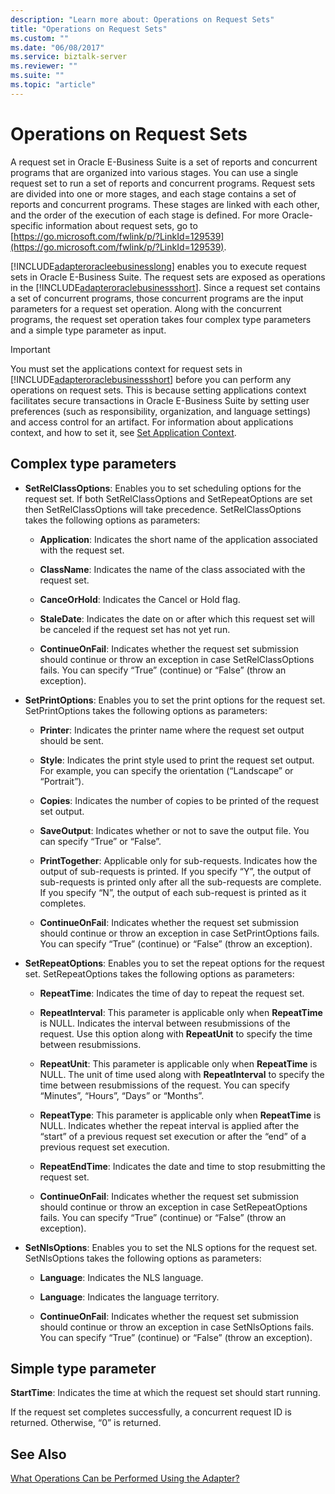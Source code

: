 ```yaml
---
description: "Learn more about: Operations on Request Sets"
title: "Operations on Request Sets"
ms.custom: ""
ms.date: "06/08/2017"
ms.service: biztalk-server
ms.reviewer: ""
ms.suite: ""
ms.topic: "article"
---
```

# Operations on Request Sets
A request set in Oracle E-Business Suite is a set of reports and concurrent programs that are organized into various stages. You can use a single request set to run a set of reports and concurrent programs. Request sets are divided into one or more stages, and each stage contains a set of reports and concurrent programs. These stages are linked with each other, and the order of the execution of each stage is defined. For more Oracle-specific information about request sets, go to [https://go.microsoft.com/fwlink/p/?LinkId=129539](https://go.microsoft.com/fwlink/p/?LinkId=129539).

 [!INCLUDE[adapteroracleebusinesslong](../../includes/adapteroracleebusinesslong-md.md)] enables you to execute request sets in Oracle E-Business Suite. The request sets are exposed as operations in the [!INCLUDE[adapteroraclebusinessshort](../../includes/adapteroraclebusinessshort-md.md)]. Since a request set contains a set of concurrent programs, those concurrent programs are the input parameters for a request set operation. Along with the concurrent programs, the request set operation takes four complex type parameters and a simple type parameter as input.

> [!IMPORTANT]
>  You must set the applications context for request sets in [!INCLUDE[adapteroraclebusinessshort](../../includes/adapteroraclebusinessshort-md.md)] before you can perform any operations on request sets. This is because setting applications context facilitates secure transactions in Oracle E-Business Suite by setting user preferences (such as responsibility, organization, and language settings) and access control for an artifact. For information about applications context, and how to set it, see [Set Application Context](../../adapters-and-accelerators/adapter-oracle-ebs/set-application-context.md).

## Complex type parameters

-   **SetRelClassOptions**: Enables you to set scheduling options for the request set. If both SetRelClassOptions and SetRepeatOptions are set then SetRelClassOptions will take precedence. SetRelClassOptions takes the following options as parameters:

    -   **Application**: Indicates the short name of the application associated with the request set.

    -   **ClassName**: Indicates the name of the class associated with the request set.

    -   **CanceOrHold**: Indicates the Cancel or Hold flag.

    -   **StaleDate**: Indicates the date on or after which this request set will be canceled if the request set has not yet run.

    -   **ContinueOnFail**: Indicates whether the request set submission should continue or throw an exception in case SetRelClassOptions fails. You can specify “True” (continue) or “False” (throw an exception).

-   **SetPrintOptions**: Enables you to set the print options for the request set. SetPrintOptions takes the following options as parameters:

    -   **Printer**: Indicates the printer name where the request set output should be sent.

    -   **Style**: Indicates the print style used to print the request set output. For example, you can specify the orientation (“Landscape” or “Portrait”).

    -   **Copies**: Indicates the number of copies to be printed of the request set output.

    -   **SaveOutput**: Indicates whether or not to save the output file. You can specify “True” or “False”.

    -   **PrintTogether**: Applicable only for sub-requests. Indicates how the output of sub-requests is printed. If you specify “Y”, the output of sub-requests is printed only after all the sub-requests are complete. If you specify “N”, the output of each sub-request is printed as it completes.

    -   **ContinueOnFail**: Indicates whether the request set submission should continue or throw an exception in case SetPrintOptions fails. You can specify “True” (continue) or “False” (throw an exception).

-   **SetRepeatOptions**: Enables you to set the repeat options for the request set. SetRepeatOptions takes the following options as parameters:

    -   **RepeatTime**: Indicates the time of day to repeat the request set.

    -   **RepeatInterval**: This parameter is applicable only when **RepeatTime** is NULL. Indicates the interval between resubmissions of the request. Use this option along with **RepeatUnit** to specify the time between resubmissions.

    -   **RepeatUnit**: This parameter is applicable only when **RepeatTime** is NULL. The unit of time used along with **RepeatInterval** to specify the time between resubmissions of the request. You can specify “Minutes”, “Hours”, “Days” or “Months”.

    -   **RepeatType**: This parameter is applicable only when **RepeatTime** is NULL. Indicates whether the repeat interval is applied after the “start” of a previous request set execution or after the “end” of a previous request set execution.

    -   **RepeatEndTime**: Indicates the date and time to stop resubmitting the request set.

    -   **ContinueOnFail**: Indicates whether the request set submission should continue or throw an exception in case SetRepeatOptions fails. You can specify “True” (continue) or “False” (throw an exception).

-   **SetNlsOptions**: Enables you to set the NLS options for the request set. SetNlsOptions takes the following options as parameters:

    -   **Language**: Indicates the NLS language.

    -   **Language**: Indicates the language territory.

    -   **ContinueOnFail**: Indicates whether the request set submission should continue or throw an exception in case SetNlsOptions fails. You can specify “True” (continue) or “False” (throw an exception).

## Simple type parameter

 **StartTime**: Indicates the time at which the request set should start running.

 If the request set completes successfully, a concurrent request ID is returned. Otherwise, “0” is returned.

## See Also
 [What Operations Can be Performed Using the Adapter?](https://msdn.microsoft.com/library/cc185219(v=bts.10).aspx)

